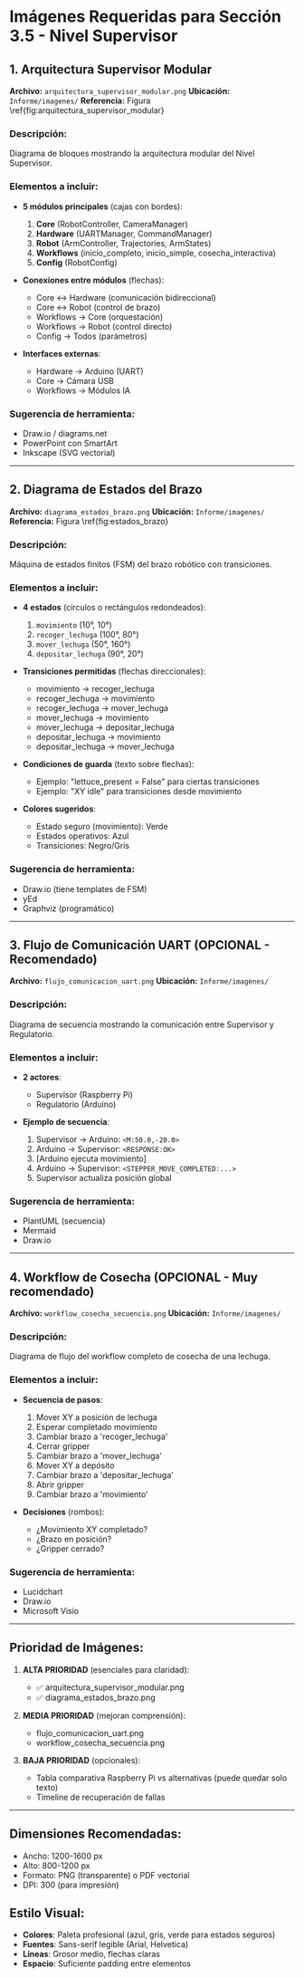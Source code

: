 # Imágenes Requeridas para Sección 3.5 - Nivel Supervisor

## 1. Arquitectura Supervisor Modular
**Archivo:** `arquitectura_supervisor_modular.png`
**Ubicación:** `Informe/imagenes/`
**Referencia:** Figura \ref{fig:arquitectura_supervisor_modular}

### Descripción:
Diagrama de bloques mostrando la arquitectura modular del Nivel Supervisor.

### Elementos a incluir:
- **5 módulos principales** (cajas con bordes):
  1. **Core** (RobotController, CameraManager)
  2. **Hardware** (UARTManager, CommandManager)
  3. **Robot** (ArmController, Trajectories, ArmStates)
  4. **Workflows** (inicio_completo, inicio_simple, cosecha_interactiva)
  5. **Config** (RobotConfig)

- **Conexiones entre módulos** (flechas):
  - Core ↔ Hardware (comunicación bidireccional)
  - Core ↔ Robot (control de brazo)
  - Workflows → Core (orquestación)
  - Workflows → Robot (control directo)
  - Config → Todos (parámetros)

- **Interfaces externas**:
  - Hardware → Arduino (UART)
  - Core → Cámara USB
  - Workflows → Módulos IA

### Sugerencia de herramienta:
- Draw.io / diagrams.net
- PowerPoint con SmartArt
- Inkscape (SVG vectorial)

---

## 2. Diagrama de Estados del Brazo
**Archivo:** `diagrama_estados_brazo.png`
**Ubicación:** `Informe/imagenes/`
**Referencia:** Figura \ref{fig:estados_brazo}

### Descripción:
Máquina de estados finitos (FSM) del brazo robótico con transiciones.

### Elementos a incluir:
- **4 estados** (círculos o rectángulos redondeados):
  1. `movimiento` (10°, 10°)
  2. `recoger_lechuga` (100°, 80°)
  3. `mover_lechuga` (50°, 160°)
  4. `depositar_lechuga` (90°, 20°)

- **Transiciones permitidas** (flechas direccionales):
  - movimiento → recoger_lechuga
  - recoger_lechuga → movimiento
  - recoger_lechuga → mover_lechuga
  - mover_lechuga → movimiento
  - mover_lechuga → depositar_lechuga
  - depositar_lechuga → movimiento
  - depositar_lechuga → mover_lechuga

- **Condiciones de guarda** (texto sobre flechas):
  - Ejemplo: "lettuce_present = False" para ciertas transiciones
  - Ejemplo: "XY idle" para transiciones desde movimiento

- **Colores sugeridos**:
  - Estado seguro (movimiento): Verde
  - Estados operativos: Azul
  - Transiciones: Negro/Gris

### Sugerencia de herramienta:
- Draw.io (tiene templates de FSM)
- yEd
- Graphviz (programático)

---

## 3. Flujo de Comunicación UART (OPCIONAL - Recomendado)
**Archivo:** `flujo_comunicacion_uart.png`
**Ubicación:** `Informe/imagenes/`

### Descripción:
Diagrama de secuencia mostrando la comunicación entre Supervisor y Regulatorio.

### Elementos a incluir:
- **2 actores**:
  - Supervisor (Raspberry Pi)
  - Regulatorio (Arduino)

- **Ejemplo de secuencia**:
  1. Supervisor → Arduino: `<M:50.0,-20.0>`
  2. Arduino → Supervisor: `<RESPONSE:OK>`
  3. [Arduino ejecuta movimiento]
  4. Arduino → Supervisor: `<STEPPER_MOVE_COMPLETED:...>`
  5. Supervisor actualiza posición global

### Sugerencia de herramienta:
- PlantUML (secuencia)
- Mermaid
- Draw.io

---

## 4. Workflow de Cosecha (OPCIONAL - Muy recomendado)
**Archivo:** `workflow_cosecha_secuencia.png`
**Ubicación:** `Informe/imagenes/`

### Descripción:
Diagrama de flujo del workflow completo de cosecha de una lechuga.

### Elementos a incluir:
- **Secuencia de pasos**:
  1. Mover XY a posición de lechuga
  2. Esperar completado movimiento
  3. Cambiar brazo a 'recoger_lechuga'
  4. Cerrar gripper
  5. Cambiar brazo a 'mover_lechuga'
  6. Mover XY a depósito
  7. Cambiar brazo a 'depositar_lechuga'
  8. Abrir gripper
  9. Cambiar brazo a 'movimiento'

- **Decisiones** (rombos):
  - ¿Movimiento XY completado?
  - ¿Brazo en posición?
  - ¿Gripper cerrado?

### Sugerencia de herramienta:
- Lucidchart
- Draw.io
- Microsoft Visio

---

## Prioridad de Imágenes:

1. **ALTA PRIORIDAD** (esenciales para claridad):
   - ✅ arquitectura_supervisor_modular.png
   - ✅ diagrama_estados_brazo.png

2. **MEDIA PRIORIDAD** (mejoran comprensión):
   - flujo_comunicacion_uart.png
   - workflow_cosecha_secuencia.png

3. **BAJA PRIORIDAD** (opcionales):
   - Tabla comparativa Raspberry Pi vs alternativas (puede quedar solo texto)
   - Timeline de recuperación de fallas

---

## Dimensiones Recomendadas:
- Ancho: 1200-1600 px
- Alto: 800-1200 px
- Formato: PNG (transparente) o PDF vectorial
- DPI: 300 (para impresión)

## Estilo Visual:
- **Colores**: Paleta profesional (azul, gris, verde para estados seguros)
- **Fuentes**: Sans-serif legible (Arial, Helvetica)
- **Líneas**: Grosor medio, flechas claras
- **Espacio**: Suficiente padding entre elementos
